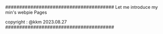 #######################################
Let me introduce my min's webpie Pages

copyright : @kkm 2023.08.27
#######################################

